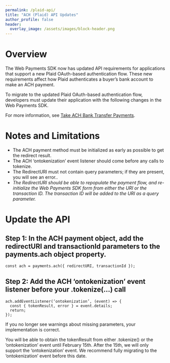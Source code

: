 ```yaml
---
permalink: /plaid-api/
title: "ACH (Plaid) API Updates"
author_profile: false
header:
  overlay_image: /assets/images/block-header.png
---
```


# Overview
The Web Payments SDK now has updated API requirements for applications that support a new Plaid OAuth-based authentication flow. These new requirements affect how Plaid authenticates a buyer’s bank account to make an ACH payment.

To migrate to the updated Plaid OAuth-based authentication flow, developers must update their application with the following changes in the Web Payments SDK.

For more information, see [Take ACH Bank Transfer Payments](https://developer.squareup.com/docs/web-payments/add-ach). 

# Notes and Limitations

* The ACH payment method must be initialized as early as possible to get the redirect result.
* The ACH ‘ontokenization’ event listener should come before any calls to tokenize.
* The RedirectURI must not contain query parameters; if they are present, you will see an error..
* *The RedirectURI should be able to repopulate the payment flow, and re-initialize the Web Payments SDK form from either the URI or the transaction ID. The transaction ID will be added to the URI as a query parameter.*


# Update the API
## Step 1: In the ACH payment object, add the redirectURI and transactionId parameters to the payments.ach object property.
~~~~~
const ach = payments.ach({ redirectURI, transactionId });
~~~~~

## Step 2: Add the ACH ‘ontokenization’ event listener before your .tokenize(...) call
~~~~~
ach.addEventListener(‘ontokenization’, (event) => { 
  const { tokenResult, error } = event.details;
  return;
});
~~~~~

If you no longer see warnings about missing parameters, your implementation is correct.

You will be able to obtain the tokenResult from either .tokenize() or the ‘ontokenization’ event until February 15th. After the 15th, we will only support the ‘ontokenization’ event. We recommend fully migrating to the ‘ontokenization’ event before this date.

